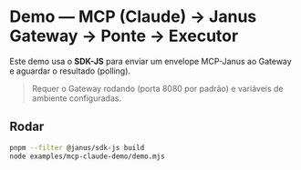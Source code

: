 # Demo — MCP (Claude) → Janus Gateway → Ponte → Executor

Este demo usa o **SDK-JS** para enviar um envelope MCP-Janus ao Gateway e aguardar o resultado (polling).
> Requer o Gateway rodando (porta 8080 por padrão) e variáveis de ambiente configuradas.

## Rodar
```bash
pnpm --filter @janus/sdk-js build
node examples/mcp-claude-demo/demo.mjs
